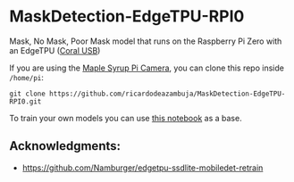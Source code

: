 # MaskDetection-EdgeTPU-RPI0
Mask, No Mask, Poor Mask model that runs on the Raspberry Pi Zero with an EdgeTPU ([Coral USB](https://coral.ai/products/accelerator))

If you are using the [Maple Syrup Pi Camera](https://github.com/ricardodeazambuja/Maple-Syrup-Pi-Camera), you can clone this repo inside ```/home/pi```:   
```
git clone https://github.com/ricardodeazambuja/MaskDetection-EdgeTPU-RPI0.git
```

To train your own models you can use [this notebook](EdgeTPU_MaskDetection_Training_(Transfer_Learning).ipynb) as a base.

## Acknowledgments:
* https://github.com/Namburger/edgetpu-ssdlite-mobiledet-retrain
